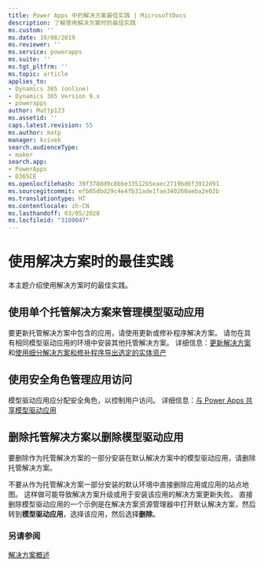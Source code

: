 ```yaml
---
title: Power Apps 中的解决方案最佳实践 | MicrosoftDocs
description: 了解使用解决方案时的最佳实践
ms.custom: ''
ms.date: 10/08/2019
ms.reviewer: ''
ms.service: powerapps
ms.suite: ''
ms.tgt_pltfrm: ''
ms.topic: article
applies_to:
- Dynamics 365 (online)
- Dynamics 365 Version 9.x
- powerapps
author: Mattp123
ms.assetid: ''
caps.latest.revision: 55
ms.author: matp
manager: kvivek
search.audienceType:
- maker
search.app:
- PowerApps
- D365CE
ms.openlocfilehash: 39f3780d0c8bbe33512b5eaec2719bd6f3912d91
ms.sourcegitcommit: efb05dbd29c4e4fb31ade1fae340260aeba2e02b
ms.translationtype: HT
ms.contentlocale: zh-CN
ms.lasthandoff: 03/05/2020
ms.locfileid: "3100047"
---
```

# <a name="best-practices-when-working-with-solutions"></a>使用解决方案时的最佳实践 
本主题介绍使用解决方案时的最佳实践。 


## <a name="use-a-single-managed-solution-to-manage-a-model-driven-app"></a>使用单个托管解决方案来管理模型驱动应用 
要更新托管解决方案中包含的应用，请使用更新或修补程序解决方案。 请勿在具有相同模型驱动应用的环境中安装其他托管解决方案。 详细信息：[更新解决方案](update-solutions.md)和[使用细分解决方案和修补程序导出选定的实体资产](use-segmented-solutions-patches-simplify-updates.md) 


## <a name="use-security-roles-to-manage-app-access"></a>使用安全角色管理应用访问
模型驱动应用应分配安全角色，以控制用户访问。 详细信息：[与 Power Apps 共享模型驱动应用](../model-driven-apps/share-model-driven-app.md) 

## <a name="delete-the-managed-solution-to-delete-a-model-driven-app"></a>删除托管解决方案以删除模型驱动应用 
要删除作为托管解决方案的一部分安装在默认解决方案中的模型驱动应用，请删除托管解决方案。 

不要从作为托管解决方案一部分安装的默认环境中直接删除应用或应用的站点地图。 这样做可能导致解决方案升级或用于安装该应用的解决方案更新失败。 直接删除模型驱动应用的一个示例是在解决方案资源管理器中打开默认解决方案，然后转到**模型驱动应用**，选择该应用，然后选择**删除**。

### <a name="see-also"></a>另请参阅
[解决方案概述](solutions-overview.md)
